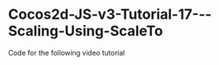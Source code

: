 Cocos2d-JS-v3-Tutorial-17---Scaling-Using-ScaleTo
=================================================

Code for the following video tutorial 
